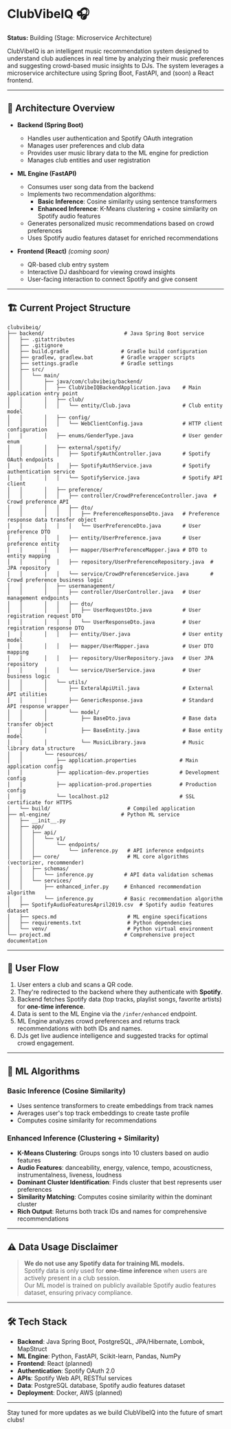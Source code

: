 # ClubVibeIQ 🎧

**Status:** Building (Stage: Microservice Architecture)

ClubVibeIQ is an intelligent music recommendation system designed to understand club audiences in real time by analyzing their music preferences and suggesting crowd-based music insights to DJs. The system leverages a microservice architecture using Spring Boot, FastAPI, and (soon) a React frontend.

---

## 🔧 Architecture Overview

- **Backend (Spring Boot)**  
  - Handles user authentication and Spotify OAuth integration  
  - Manages user preferences and club data  
  - Provides user music library data to the ML engine for prediction
  - Manages club entities and user registration

- **ML Engine (FastAPI)**  
  - Consumes user song data from the backend  
  - Implements two recommendation algorithms:
    - **Basic Inference**: Cosine similarity using sentence transformers
    - **Enhanced Inference**: K-Means clustering + cosine similarity on Spotify audio features
  - Generates personalized music recommendations based on crowd preferences
  - Uses Spotify audio features dataset for enriched recommendations

- **Frontend (React)** *(coming soon)*  
  - QR-based club entry system  
  - Interactive DJ dashboard for viewing crowd insights  
  - User-facing interaction to connect Spotify and give consent

---

## 🏗️ Current Project Structure

```
clubvibeiq/
├── backend/                          # Java Spring Boot service
│   ├── .gitattributes
│   ├── .gitignore
│   ├── build.gradle                 # Gradle build configuration
│   ├── gradlew, gradlew.bat         # Gradle wrapper scripts
│   ├── settings.gradle              # Gradle settings
│   ├── src/
│   │   └── main/
│   │       ├── java/com/clubvibeiq/backend/
│   │       │   ├── ClubVibeIQBackendApplication.java    # Main application entry point
│   │       │   ├── club/
│   │       │   │   └── entity/Club.java                 # Club entity model
│   │       │   ├── config/
│   │       │   │   └── WebClientConfig.java             # HTTP client configuration
│   │       │   ├── enums/GenderType.java                # User gender enum
│   │       │   ├── external/spotify/
│   │       │   │   ├── SpotifyAuthController.java       # Spotify OAuth endpoints
│   │       │   │   ├── SpotifyAuthService.java          # Spotify authentication service
│   │       │   │   └── SpotifyService.java              # Spotify API client
│   │       │   ├── preference/
│   │       │   │   ├── controller/CrowdPreferenceController.java  # Crowd preference API
│   │       │   │   ├── dto/
│   │       │   │   │   ├── PreferenceResponseDto.java   # Preference response data transfer object
│   │       │   │   │   └── UserPreferenceDto.java       # User preference DTO
│   │       │   │   ├── entity/UserPreference.java       # User preference entity
│   │       │   │   ├── mapper/UserPreferenceMapper.java # DTO to entity mapping
│   │       │   │   ├── repository/UserPreferenceRepository.java  # JPA repository
│   │       │   │   └── service/CrowdPreferenceService.java       # Crowd preference business logic
│   │       │   ├── usermanagement/
│   │       │   │   ├── controller/UserController.java   # User management endpoints
│   │       │   │   ├── dto/
│   │       │   │   │   ├── UserRequestDto.java          # User registration request DTO
│   │       │   │   │   └── UserResponseDto.java         # User registration response DTO
│   │       │   │   ├── entity/User.java                 # User entity model
│   │       │   │   ├── mapper/UserMapper.java           # User DTO mapping
│   │       │   │   ├── repository/UserRepository.java   # User JPA repository
│   │       │   │   └── service/UserService.java         # User business logic
│   │       │   └── utils/
│   │       │       ├── ExteralApiUtil.java              # External API utilities
│   │       │       ├── GenericResponse.java             # Standard API response wrapper
│   │       │       └── model/
│   │       │           ├── BaseDto.java                 # Base data transfer object
│   │       │           ├── BaseEntity.java              # Base entity model
│   │       │           └── MusicLibrary.java            # Music library data structure
│   │       └── resources/
│   │           ├── application.properties              # Main application config
│   │           ├── application-dev.properties          # Development config
│   │           ├── application-prod.properties         # Production config
│   │           └── localhost.p12                       # SSL certificate for HTTPS
│   └── build/                         # Compiled application
├── ml-engine/                       # Python ML service
│   ├── __init__.py
│   ├── app/
│   │   ├── api/
│   │   │   └── v1/
│   │   │       └── endpoints/
│   │   │           └── inference.py   # API inference endpoints
│   │   ├── core/                      # ML core algorithms (vectorizer, recommender)
│   │   ├── schemas/
│   │   │   └── inference.py          # API data validation schemas
│   │   └── services/
│   │       ├── enhanced_infer.py     # Enhanced recommendation algorithm
│   │       └── inference.py          # Basic recommendation algorithm
│   ├── SpotifyAudioFeaturesApril2019.csv  # Spotify audio features dataset
│   ├── specs.md                       # ML engine specifications
│   ├── requirements.txt               # Python dependencies
│   └── venv/                          # Python virtual environment
└── project.md                        # Comprehensive project documentation
```

---

## 🚀 User Flow

1. User enters a club and scans a QR code.
2. They're redirected to the backend where they authenticate with **Spotify**.
3. Backend fetches Spotify data (top tracks, playlist songs, favorite artists) for **one-time inference**.
4. Data is sent to the ML Engine via the `/infer/enhanced` endpoint.
5. ML Engine analyzes crowd preferences and returns track recommendations with both IDs and names.
6. DJs get live audience intelligence and suggested tracks for optimal crowd engagement.

---

## 🧠 ML Algorithms

### Basic Inference (Cosine Similarity)
- Uses sentence transformers to create embeddings from track names
- Averages user's top track embeddings to create taste profile
- Computes cosine similarity for recommendations

### Enhanced Inference (Clustering + Similarity)
- **K-Means Clustering**: Groups songs into 10 clusters based on audio features
- **Audio Features**: danceability, energy, valence, tempo, acousticness, instrumentalness, liveness, loudness
- **Dominant Cluster Identification**: Finds cluster that best represents user preferences
- **Similarity Matching**: Computes cosine similarity within the dominant cluster
- **Rich Output**: Returns both track IDs and names for comprehensive recommendations

---

## ⚠️ Data Usage Disclaimer

> **We do not use any Spotify data for training ML models.**  
> Spotify data is only used for **one-time inference** when users are actively present in a club session.  
> Our ML model is trained on publicly available Spotify audio features dataset, ensuring privacy compliance.

---

## 🛠️ Tech Stack

- **Backend**: Java Spring Boot, PostgreSQL, JPA/Hibernate, Lombok, MapStruct
- **ML Engine**: Python, FastAPI, Scikit-learn, Pandas, NumPy
- **Frontend**: React (planned)
- **Authentication**: Spotify OAuth 2.0
- **APIs**: Spotify Web API, RESTful services
- **Data**: PostgreSQL database, Spotify audio features dataset
- **Deployment**: Docker, AWS (planned)

---

Stay tuned for more updates as we build ClubVibeIQ into the future of smart clubs!

 
